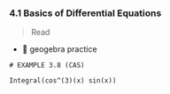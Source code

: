 ### 4.1 Basics of Differential Equations

> Read

- 🎯 geogebra practice 

```
# EXAMPLE 3.8 (CAS)

Integral(cos^(3)(x) sin(x))
```
